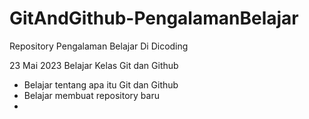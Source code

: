 # GitAndGithub-PengalamanBelajar
Repository Pengalaman Belajar Di Dicoding

23 Mai 2023
Belajar Kelas Git dan Github
  - Belajar tentang apa itu Git dan Github
  - Belajar membuat repository baru
  - 

